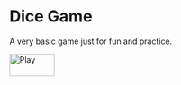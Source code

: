<h1>Dice Game</h1>

A very basic game just for fun and practice.

<a href="https://rht-21.github.io/dicegamechallenge/"><img src="https://img.shields.io/badge/-Play-orange" height = 40px width = 80px alt="Play"></a>
